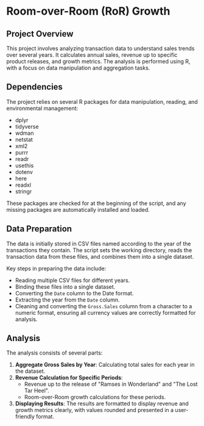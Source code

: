 # Room-over-Room (RoR) Growth

## Project Overview
This project involves analyzing transaction data to understand sales trends over several years. It calculates annual sales, revenue up to specific product releases, and growth metrics. The analysis is performed using R, with a focus on data manipulation and aggregation tasks.

## Dependencies
The project relies on several R packages for data manipulation, reading, and environmental management:
- dplyr
- tidyverse
- wdman
- netstat
- xml2
- purrr
- readr
- usethis
- dotenv
- here
- readxl
- stringr

These packages are checked for at the beginning of the script, and any missing packages are automatically installed and loaded.

## Data Preparation
The data is initially stored in CSV files named according to the year of the transactions they contain. The script sets the working directory, reads the transaction data from these files, and combines them into a single dataset.

Key steps in preparing the data include:
- Reading multiple CSV files for different years.
- Binding these files into a single dataset.
- Converting the `Date` column to the Date format.
- Extracting the year from the `Date` column.
- Cleaning and converting the `Gross.Sales` column from a character to a numeric format, ensuring all currency values are correctly formatted for analysis.

## Analysis
The analysis consists of several parts:
1. **Aggregate Gross Sales by Year**: Calculating total sales for each year in the dataset.
2. **Revenue Calculation for Specific Periods**: 
   - Revenue up to the release of "Ramses in Wonderland" and "The Lost Tar Heel".
   - Room-over-Room growth calculations for these periods.
3. **Displaying Results**: The results are formatted to display revenue and growth metrics clearly, with values rounded and presented in a user-friendly format.
